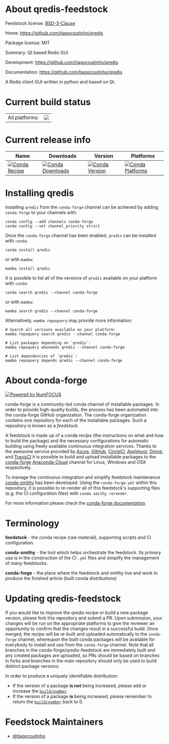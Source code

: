 About qredis-feedstock
======================

Feedstock license: [BSD-3-Clause](https://github.com/conda-forge/qredis-feedstock/blob/main/LICENSE.txt)

Home: https://github.com/tiagocoutinho/qredis

Package license: MIT

Summary: Qt based Redis GUI

Development: https://github.com/tiagocoutinho/qredis

Documentation: https://github.com/tiagocoutinho/qredis

A Redis client GUI written in python and based on Qt.


Current build status
====================


<table><tr><td>All platforms:</td>
    <td>
      <a href="https://dev.azure.com/conda-forge/feedstock-builds/_build/latest?definitionId=15711&branchName=main">
        <img src="https://dev.azure.com/conda-forge/feedstock-builds/_apis/build/status/qredis-feedstock?branchName=main">
      </a>
    </td>
  </tr>
</table>

Current release info
====================

| Name | Downloads | Version | Platforms |
| --- | --- | --- | --- |
| [![Conda Recipe](https://img.shields.io/badge/recipe-qredis-green.svg)](https://anaconda.org/conda-forge/qredis) | [![Conda Downloads](https://img.shields.io/conda/dn/conda-forge/qredis.svg)](https://anaconda.org/conda-forge/qredis) | [![Conda Version](https://img.shields.io/conda/vn/conda-forge/qredis.svg)](https://anaconda.org/conda-forge/qredis) | [![Conda Platforms](https://img.shields.io/conda/pn/conda-forge/qredis.svg)](https://anaconda.org/conda-forge/qredis) |

Installing qredis
=================

Installing `qredis` from the `conda-forge` channel can be achieved by adding `conda-forge` to your channels with:

```
conda config --add channels conda-forge
conda config --set channel_priority strict
```

Once the `conda-forge` channel has been enabled, `qredis` can be installed with `conda`:

```
conda install qredis
```

or with `mamba`:

```
mamba install qredis
```

It is possible to list all of the versions of `qredis` available on your platform with `conda`:

```
conda search qredis --channel conda-forge
```

or with `mamba`:

```
mamba search qredis --channel conda-forge
```

Alternatively, `mamba repoquery` may provide more information:

```
# Search all versions available on your platform:
mamba repoquery search qredis --channel conda-forge

# List packages depending on `qredis`:
mamba repoquery whoneeds qredis --channel conda-forge

# List dependencies of `qredis`:
mamba repoquery depends qredis --channel conda-forge
```


About conda-forge
=================

[![Powered by
NumFOCUS](https://img.shields.io/badge/powered%20by-NumFOCUS-orange.svg?style=flat&colorA=E1523D&colorB=007D8A)](https://numfocus.org)

conda-forge is a community-led conda channel of installable packages.
In order to provide high-quality builds, the process has been automated into the
conda-forge GitHub organization. The conda-forge organization contains one repository
for each of the installable packages. Such a repository is known as a *feedstock*.

A feedstock is made up of a conda recipe (the instructions on what and how to build
the package) and the necessary configurations for automatic building using freely
available continuous integration services. Thanks to the awesome service provided by
[Azure](https://azure.microsoft.com/en-us/services/devops/), [GitHub](https://github.com/),
[CircleCI](https://circleci.com/), [AppVeyor](https://www.appveyor.com/),
[Drone](https://cloud.drone.io/welcome), and [TravisCI](https://travis-ci.com/)
it is possible to build and upload installable packages to the
[conda-forge](https://anaconda.org/conda-forge) [Anaconda-Cloud](https://anaconda.org/)
channel for Linux, Windows and OSX respectively.

To manage the continuous integration and simplify feedstock maintenance
[conda-smithy](https://github.com/conda-forge/conda-smithy) has been developed.
Using the ``conda-forge.yml`` within this repository, it is possible to re-render all of
this feedstock's supporting files (e.g. the CI configuration files) with ``conda smithy rerender``.

For more information please check the [conda-forge documentation](https://conda-forge.org/docs/).

Terminology
===========

**feedstock** - the conda recipe (raw material), supporting scripts and CI configuration.

**conda-smithy** - the tool which helps orchestrate the feedstock.
                   Its primary use is in the construction of the CI ``.yml`` files
                   and simplify the management of *many* feedstocks.

**conda-forge** - the place where the feedstock and smithy live and work to
                  produce the finished article (built conda distributions)


Updating qredis-feedstock
=========================

If you would like to improve the qredis recipe or build a new
package version, please fork this repository and submit a PR. Upon submission,
your changes will be run on the appropriate platforms to give the reviewer an
opportunity to confirm that the changes result in a successful build. Once
merged, the recipe will be re-built and uploaded automatically to the
`conda-forge` channel, whereupon the built conda packages will be available for
everybody to install and use from the `conda-forge` channel.
Note that all branches in the conda-forge/qredis-feedstock are
immediately built and any created packages are uploaded, so PRs should be based
on branches in forks and branches in the main repository should only be used to
build distinct package versions.

In order to produce a uniquely identifiable distribution:
 * If the version of a package **is not** being increased, please add or increase
   the [``build/number``](https://docs.conda.io/projects/conda-build/en/latest/resources/define-metadata.html#build-number-and-string).
 * If the version of a package **is** being increased, please remember to return
   the [``build/number``](https://docs.conda.io/projects/conda-build/en/latest/resources/define-metadata.html#build-number-and-string)
   back to 0.

Feedstock Maintainers
=====================

* [@tiagocoutinho](https://github.com/tiagocoutinho/)

